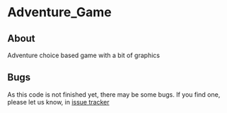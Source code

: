 # Adventure_Game

## About
Adventure choice based game with a bit of graphics

## Bugs
As this code is not finished yet, there may be some bugs.  If you find one, please let us know, in [issue tracker](https://github.com/juan-david1025/Adventure_Game/issues)
